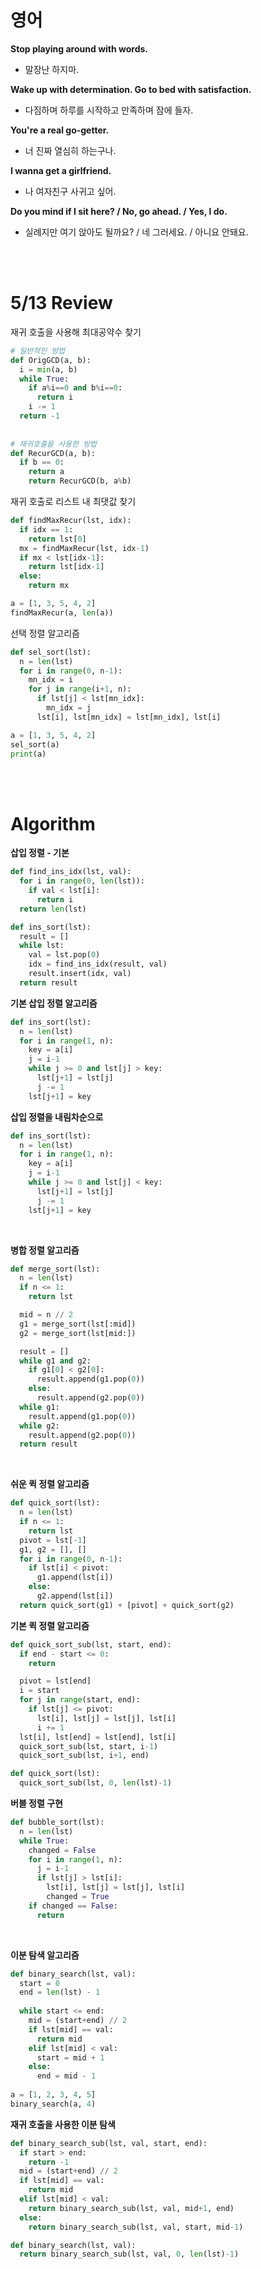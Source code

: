# 영어

**Stop playing around with words.**

- 말장난 하지마. 

**Wake up with determination. Go to bed with satisfaction.**

- 다짐하며 하루를 시작하고 만족하며 잠에 들자.

**You're a real go-getter.**

- 너 진짜 열심히 하는구나. 

**I wanna get a girlfriend.**

- 나 여자친구 사귀고 싶어. 

**Do you mind if I sit here? / No, go ahead. / Yes, I do.**

- 실례지만 여기 앉아도 될까요? / 네 그러세요. / 아니요 안돼요.

<br>

<br>

# 5/13 Review

재귀 호출을 사용해 최대공약수 찾기

~~~python
# 일반적인 방법 
def OrigGCD(a, b):
  i = min(a, b)
  while True:
    if a%i==0 and b%i==0:
      return i
  	i -= 1
  return -1
  
  
# 재귀호출을 사용한 방법
def RecurGCD(a, b):
  if b == 0:
    return a
 	return RecurGCD(b, a%b)
~~~

 재귀 호출로 리스트 내 최댓값 찾기

~~~python
def findMaxRecur(lst, idx):
  if idx == 1:
    return lst[0]
  mx = findMaxRecur(lst, idx-1)
  if mx < lst[idx-1]:
    return lst[idx-1]
  else:
    return mx

a = [1, 3, 5, 4, 2]
findMaxRecur(a, len(a))
~~~

선택 정렬 알고리즘

~~~python
def sel_sort(lst):
  n = len(lst)
  for i in range(0, n-1):
    mn_idx = i
    for j in range(i+1, n):
      if lst[j] < lst[mn_idx]:
        mn_idx = j
      lst[i], lst[mn_idx] = lst[mn_idx], lst[i]

a = [1, 3, 5, 4, 2]
sel_sort(a)
print(a)
~~~

<br>

<br>

# Algorithm

**삽입 정렬 - 기본**

~~~python
def find_ins_idx(lst, val):
  for i in range(0, len(lst)):
    if val < lst[i]:
      return i
  return len(lst)

def ins_sort(lst):
  result = []
  while lst:
    val = lst.pop(0)
    idx = find_ins_idx(result, val)
    result.insert(idx, val)
  return result
~~~

**기본 삽입 정렬 알고리즘**

~~~python
def ins_sort(lst):
  n = len(lst)
  for i in range(1, n):
    key = a[i]
    j = i-1
    while j >= 0 and lst[j] > key:
      lst[j+1] = lst[j]
      j -= 1
    lst[j+1] = key
~~~

**삽입 정렬을 내림차순으로**

~~~python
def ins_sort(lst):
  n = len(lst)
  for i in range(1, n):
    key = a[i]
    j = i-1
    while j >= 0 and lst[j] < key:
      lst[j+1] = lst[j]
      j -= 1
    lst[j+1] = key
~~~

<br>

**병합 정렬 알고리즘**

~~~python
def merge_sort(lst):
  n = len(lst)
  if n <= 1:
    return lst 

  mid = n // 2
  g1 = merge_sort(lst[:mid])
  g2 = merge_sort(lst[mid:])

  result = []
  while g1 and g2:
    if g1[0] < g2[0]:
      result.append(g1.pop(0))
    else:
      result.append(g2.pop(0))
  while g1:
    result.append(g1.pop(0))
  while g2:
    result.append(g2.pop(0))
  return result
~~~

<br>

**쉬운 퀵 정렬 알고리즘**

~~~python
def quick_sort(lst):
  n = len(lst)
  if n <= 1:
    return lst
  pivot = lst[-1]
  g1, g2 = [], []
  for i in range(0, n-1):
    if lst[i] < pivot:
      g1.append(lst[i])
    else:
      g2.append(lst[i])
  return quick_sort(g1) + [pivot] + quick_sort(g2)
~~~

**기본 퀵 정렬 알고리즘**

~~~python
def quick_sort_sub(lst, start, end):
  if end - start <= 0:
    return

  pivot = lst[end]
  i = start
  for j in range(start, end):
    if lst[j] <= pivot:
      lst[i], lst[j] = lst[j], lst[i]
      i += 1
  lst[i], lst[end] = lst[end], lst[i]
  quick_sort_sub(lst, start, i-1)
  quick_sort_sub(lst, i+1, end)

def quick_sort(lst):
  quick_sort_sub(lst, 0, len(lst)-1)
~~~

**버블 정렬 구현**

~~~Python
def bubble_sort(lst):
  n = len(lst)
  while True:
    changed = False
    for i in range(1, n):
      j = i-1
      if lst[j] > lst[i]:
        lst[i], lst[j] = lst[j], lst[i]
        changed = True
    if changed == False:
      return 
~~~

<br>

**이분 탐색 알고리즘**

~~~python
def binary_search(lst, val):
  start = 0
  end = len(lst) - 1
  
  while start <= end:
    mid = (start+end) // 2
    if lst[mid] == val:
      return mid
    elif lst[mid] < val:
      start = mid + 1
    else:
      end = mid - 1
      
a = [1, 2, 3, 4, 5]
binary_search(a, 4)
~~~



**재귀 호출을 사용한 이분 탐색**

~~~python
def binary_search_sub(lst, val, start, end):
  if start > end:
    return -1
  mid = (start+end) // 2
  if lst[mid] == val:
    return mid
  elif lst[mid] < val:
    return binary_search_sub(lst, val, mid+1, end)
  else:
    return binary_search_sub(lst, val, start, mid-1)

def binary_search(lst, val):
  return binary_search_sub(lst, val, 0, len(lst)-1)
~~~


